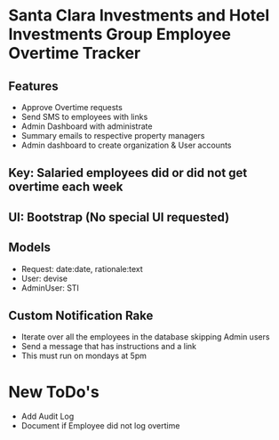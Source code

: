 # Santa Clara Investments and Hotel Investments Group Employee Overtime Tracker

## Features
- Approve Overtime requests
- Send SMS to employees with links
- Admin Dashboard with administrate
- Summary emails to respective property managers
- Admin dashboard to create organization & User accounts

## Key: Salaried employees did or did not get overtime each week

## UI: Bootstrap (No special UI requested)
## Models
- Request: date:date, rationale:text
- User: devise
- AdminUser: STI

## Custom Notification Rake
- Iterate over all the employees in the database skipping Admin users
- Send a message that has instructions and a link
- This must run on mondays at 5pm

# New ToDo's
- Add Audit Log
- Document if Employee did not log overtime
